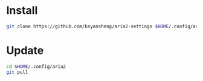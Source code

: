 # Install

```bash
git clone https://github.com/keyansheng/aria2-settings $HOME/.config/aria2
```

# Update

```bash
cd $HOME/.config/aria2
git pull
```

